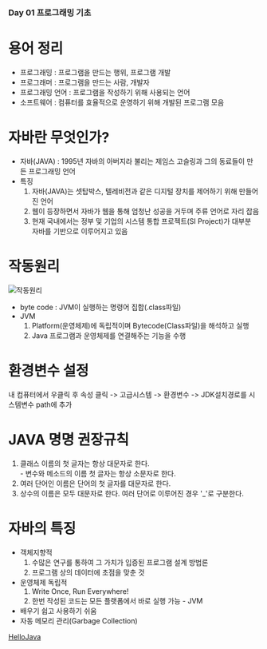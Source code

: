 ### Day 01 프로그래밍 기초  

# 용어 정리
  - 프로그래밍 : 프로그램을 만드는 행위, 프로그램 개발  
  - 프로그래머 : 프로그램을 만드는 사람, 개발자  
  - 프로그래밍 언어 : 프로그램을 작성하기 위해 사용되는 언어  
  - 소프트웨어 : 컴퓨터를 효율적으로 운영하기 위해 개발된 프로그램 모음  
  
# 자바란 무엇인가?
  - 자바(JAVA) : 1995년 자바의 아버지라 불리는 제임스 고슬링과 그의 동료들이 만든 프로그래밍 언어  
  - 특징  
     1. 자바(JAVA)는 셋탑박스, 텔레비전과 같은 디지털 장치를 제어하기 위해 만들어진 언어  
     2. 웹이 등장하면서 자바가 웹을 통해 엄청난 성공을 거두며 주류 언어로 자리 잡음  
     3. 현재 국내에서는 정부 및 기업의 시스템 통합 프로젝트(SI Project)가 대부분 자바를 기반으로 이루어지고 있음  
     
# 작동원리
![작동원리](https://user-images.githubusercontent.com/68003227/103624204-8de3fd00-4f7c-11eb-943c-89abf66aab5e.png)  

  - byte code : JVM이 실행하는 명령어 집합(.class파일)  
  - JVM  
     1. Platform(운영체제)에 독립적이며 Bytecode(Class파일)을 해석하고 실행  
     2. Java 프로그램과 운영체제를 연결해주는 기능을 수행  

# 환경변수 설정  
내 컴퓨터에서 우클릭 후 속성 클릭 -> 고급시스템 -> 환경변수 -> JDK설치경로를 시스템변수 path에 추가  

# JAVA 명명 권장규칙  
  1. 클래스 이름의 첫 글자는 항상 대문자로 한다.  
    - 변수와 메소드의 이름 첫 글자는 항상 소문자로 한다.  
  2. 여러 단어인 이름은 단어의 첫 글자를 대문자로 한다.  
  3. 상수의 이름은 모두 대문자로 한다. 여러 단어로 이루어진 경우 '_'로 구분한다.  
  
# 자바의 특징  
  - 객체지향적  
    1. 수많은 연구를 통하여 그 가치가 입증된 프로그램 설계 방법론  
    2. 프로그램 상의 데이터에 초점을 맞춘 것  
  - 운영체제 독립적  
    1. Write Once, Run Everywhere!  
    2. 한번 작성된 코드는 모든 플랫폼에서 바로 실행 가능 - JVM  
  - 배우기 쉽고 사용하기 쉬움  
  - 자동 메모리 관리(Garbage Collection)  
  
  [HelloJava](https://github.com/icici0093/KH_Study/blob/main/code/HelloJava.java)  
